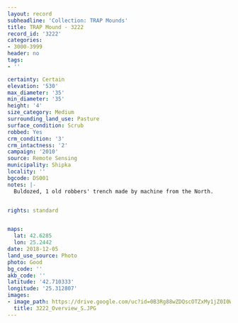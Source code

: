 ```yaml
---
layout: record
subheadline: 'Collection: TRAP Mounds'
title: TRAP Mound - 3222
record_id: '3222'
categories:
- 3000-3999
header: no
tags:
- ''

certainty: Certain
elevation: '530'
max_diameter: '35'
min_diameter: '35'
height: '4'
size_category: Medium
surrounding_land_use: Pasture
surface_condition: Scrub
robbed: Yes
crm_condition: '3'
crm_intactness: '2'
campaign: '2010'
source: Remote Sensing
municipality: Shipka
locality: ''
bgcode: DS001
notes: |-
  Buldozed, 1 old robbers' trench made by machine from the North.


rights: standard


maps:
  lat: 42.6285
  lon: 25.2442
date: 2018-12-05
land_use_source: Photo
photo: Good
bg_code: ''
akb_code: ''
latitude: '42.710333'
longitude: '25.312807'
images:
- image_path: https://drive.google.com/uc?id=0B3Rg88wZDQscOTZxMy1jZ0I0WnM
  title: 3222_Overview_S.JPG
---
```

